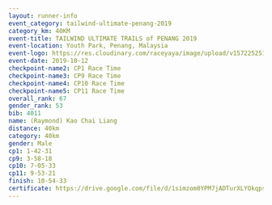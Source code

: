 ```yaml
---
layout: runner-info 
event_category: tailwind-ultimate-penang-2019 
category_km: 40KM 
event-title: TAILWIND ULTIMATE TRAILS of PENANG 2019 
event-location: Youth Park, Penang, Malaysia 
event-logo: https://res.cloudinary.com/raceyaya/image/upload/v1572252513/logo/utop-2019_h9tzys.jpg 
event-date: 2019-10-12 
checkpoint-name2: CP1 Race Time 
checkpoint-name3: CP9 Race Time 
checkpoint-name4: CP10 Race Time 
checkpoint-name5: CP11 Race Time 
overall_rank: 67
gender_rank: 53
bib: 4011
name: (Raymond) Kao Chai Liang
distance: 40km
category: 40km
gender: Male
cp1: 1-42-31
cp9: 3-58-18
cp10: 7-05-33
cp11: 9-53-21
finish: 10-54-33
certificate: https://drive.google.com/file/d/1simzom0YPM7jADTurXLYOkqpsn_QfAd9/view?usp=sharing
---
```


